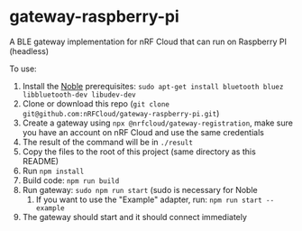 # gateway-raspberry-pi
A BLE gateway implementation for nRF Cloud that can run on Raspberry PI (headless)

To use:
1. Install the [Noble](https://github.com/noble/noble) prerequisites: `sudo apt-get install bluetooth bluez libbluetooth-dev libudev-dev`
1. Clone or download this repo (`git clone git@github.com:nRFCloud/gateway-raspberry-pi.git`)
1. Create a gateway using `npx @nrfcloud/gateway-registration`, make sure you have an account on nRF Cloud and use the same credentials
1. The result of the command will be in `./result`
1. Copy the files to the root of this project (same directory as this README)
1. Run `npm install`
1. Build code: `npm run build`
1. Run gateway: `sudo npm run start` (sudo is necessary for Noble
    1. If you want to use the "Example" adapter, run: `npm run start -- example`
1. The gateway should start and it should connect immediately
